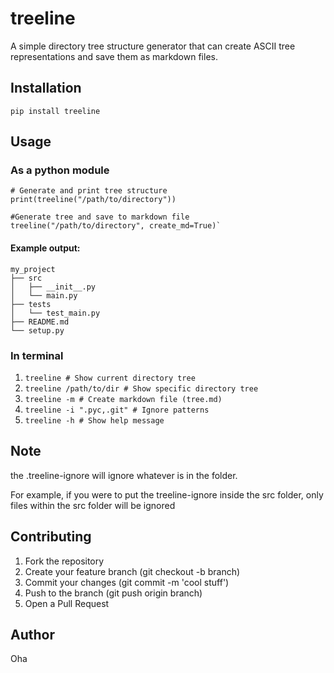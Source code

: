 # treeline
A simple directory tree structure generator that can create ASCII tree representations and save them as markdown files.

## Installation

`pip install treeline`

## Usage

### As a python module 

```
# Generate and print tree structure
print(treeline("/path/to/directory"))

#Generate tree and save to markdown file
treeline("/path/to/directory", create_md=True)`
```

#### Example output:
```
my_project
├── src
│   ├── __init__.py
│   └── main.py
├── tests
│   └── test_main.py
├── README.md
└── setup.py
```

### In terminal 

1. `treeline # Show current directory tree`
2. `treeline /path/to/dir # Show specific directory tree`
3. `treeline -m # Create markdown file (tree.md)`
4. `treeline -i ".pyc,.git" # Ignore patterns`
5. `treeline -h # Show help message`

## Note

the .treeline-ignore will ignore whatever is in the folder. 

For example, if you were to put the treeline-ignore inside the src folder, only files within the src folder will be ignored


## Contributing

1. Fork the repository
2. Create your feature branch (git checkout -b branch)
3. Commit your changes (git commit -m 'cool stuff')
4. Push to the branch (git push origin branch)
5. Open a Pull Request

## Author
Oha